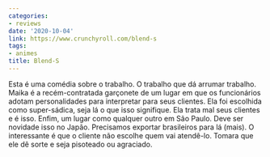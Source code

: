 ```yaml
---
categories:
- reviews
date: '2020-10-04'
link: https://www.crunchyroll.com/blend-s
tags:
- animes
title: Blend-S
---
```


Esta é uma comédia sobre o trabalho. O trabalho que dá arrumar trabalho. Maika é a recém-contratada garçonete de um lugar em que os funcionários adotam personalidades para interpretar para seus clientes. Ela foi escolhida como super-sádica, seja lá o que isso signifique. Ela trata mal seus clientes e é isso. Enfim, um lugar como qualquer outro em São Paulo. Deve ser novidade isso no Japão. Precisamos exportar brasileiros para lá (mais). O interessante é que o cliente não escolhe quem vai atendê-lo. Tomara que ele dê sorte e seja pisoteado ou agraciado.
